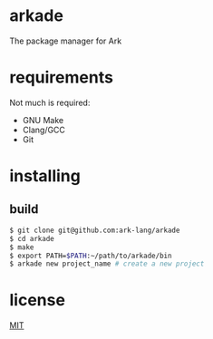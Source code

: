 # arkade
The package manager for Ark

# requirements
Not much is required:

* GNU Make
* Clang/GCC
* Git

# installing
## build

```bash
$ git clone git@github.com:ark-lang/arkade
$ cd arkade
$ make
$ export PATH=$PATH:~/path/to/arkade/bin
$ arkade new project_name # create a new project
```

# license
[MIT](/LICENSE)